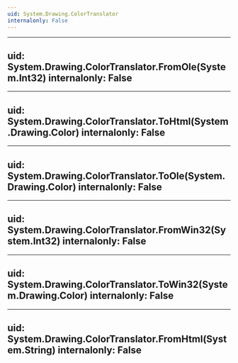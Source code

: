 ```yaml
---
uid: System.Drawing.ColorTranslator
internalonly: False
---
```


---
uid: System.Drawing.ColorTranslator.FromOle(System.Int32)
internalonly: False
---

---
uid: System.Drawing.ColorTranslator.ToHtml(System.Drawing.Color)
internalonly: False
---

---
uid: System.Drawing.ColorTranslator.ToOle(System.Drawing.Color)
internalonly: False
---

---
uid: System.Drawing.ColorTranslator.FromWin32(System.Int32)
internalonly: False
---

---
uid: System.Drawing.ColorTranslator.ToWin32(System.Drawing.Color)
internalonly: False
---

---
uid: System.Drawing.ColorTranslator.FromHtml(System.String)
internalonly: False
---
